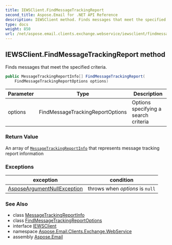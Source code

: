 ```yaml
---
title: IEWSClient.FindMessageTrackingReport
second_title: Aspose.Email for .NET API Reference
description: IEWSClient method. Finds messages that meet the specified criteria
type: docs
weight: 850
url: /net/aspose.email.clients.exchange.webservice/iewsclient/findmessagetrackingreport/
---
```

## IEWSClient.FindMessageTrackingReport method

Finds messages that meet the specified criteria.

```csharp
public MessageTrackingReportInfo[] FindMessageTrackingReport(
    FindMessageTrackingReportOptions options)
```

| Parameter | Type | Description |
| --- | --- | --- |
| options | FindMessageTrackingReportOptions | Options specifying a search criteria |

### Return Value

An array of [`MessageTrackingReportInfo`](../../messagetrackingreportinfo/) that represents message tracking report information

### Exceptions

| exception | condition |
| --- | --- |
| [AsposeArgumentNullException](../../../aspose.email/asposeargumentnullexception/) | throws when *options* is `null` |

### See Also

* class [MessageTrackingReportInfo](../../messagetrackingreportinfo/)
* class [FindMessageTrackingReportOptions](../../findmessagetrackingreportoptions/)
* interface [IEWSClient](../)
* namespace [Aspose.Email.Clients.Exchange.WebService](../../iewsclient/)
* assembly [Aspose.Email](../../../)


